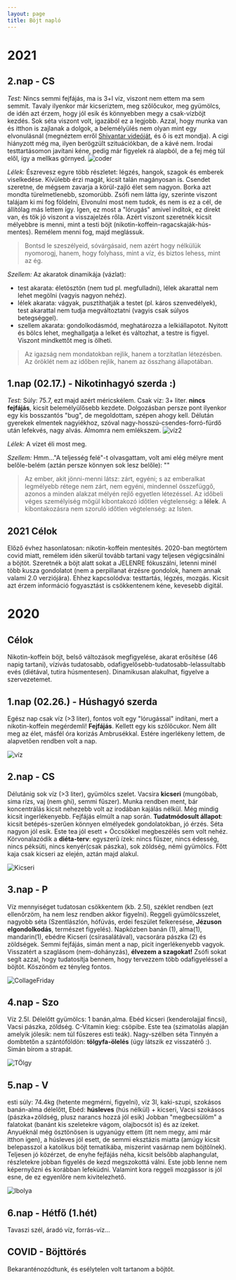 ```yaml
---
layout: page
title: Böjt napló
---
```

# 2021
## 2.nap - CS
_Test:_ Nincs semmi fejfájás, ma is 3+l víz, viszont nem ettem ma sem semmit. Tavaly ilyenkor már kicseriztem, meg szőlőcukor, meg gyümölcs, de idén azt érzem, hogy jól esik és könnyebben megy a csak-vízböjt kezdés. Sok séta viszont volt, igazából ez a legjobb. Azzal, hogy munka van és itthon is zajlanak a dolgok, a belemélyülés nem olyan mint egy elvonulásnál (megnéztem erről [Shivantar videóját](https://www.youtube.com/watch?v=MFt2K98IaQw), és ő is ezt mondja). A cigi hiányzott még ma, ilyen berögzült szituációkban, de a kávé nem. Irodai testtartásomon javítani kéne, pedig már figyelek rá alapból, de a fej még túl elől, így a mellkas görnyed.
![coder](/assets/images/bojtnaplo/coder.png)

_Lélek:_ Észrevesz egyre több részletet: légzés, hangok, szagok és emberek viselkedése. Kívülebb érzi magát, kicsit talán magányosan is. Csendet szeretne, de mégsem zavarja a körül-zajló élet sem nagyon. Borka azt mondta türelmetlenebb, szomorúbb. Zsófi nem látta így, szerinte viszont talájam ki mi fog földelni, Elvonulni most nem tudok, és nem is ez a cél, de állítólag más lettem így. Igen, ez most a "lórugás" amivel indítok, ez direkt van, és tök jó viszont a visszajelzés rőla. Azért viszont szeretnék kicsit mélyebbre is menni, mint a testi böjt (nikotin-koffein-ragacskaják-hús-mentes). Remélem menni fog, majd meglássuk.
> Bontsd le szeszélyeid, sóvárgásaid, nem azért hogy nélkülük nyomorogj, hanem, hogy folyhass, mint a víz, és biztos lehess, mint az ég.

_Szellem:_ Az akaratok dinamikája (vázlat):
* test akarata: életösztön (nem tud pl. megfulladni), lélek akarattal nem lehet megölni (vagyis nagyon nehéz).
* lélek akarata: vágyak, pusztíthatják a testet (pl. káros szenvedélyek), test akarattal nem tudja megváltoztatni (vagyis csak súlyos betegséggel).
* szellem akarata: gondolkodásmód, meghatározza a lelkiállapotot. Nyitott és bölcs lehet, meghallgatja a lelket és változhat, a testre is figyel. Viszont mindkettőt meg is ölheti.
> Az igazság nem mondatokban rejlik, hanem a torzítatlan létezésben. Az öröklét nem az időben rejlik, hanem az összhang állapotában.

## 1.nap (02.17.) - Nikotinhagyó szerda :)
_Test:_ Súly: 75.7, ezt majd azért méricskélem. Csak víz: 3+ liter. **nincs fejfájás**, kicsit belemélyülősebb kezdete. Dolgozásban persze pont ilyenkor egy kis bosszantós "bug", de megoldottam, szépen ahogy kell. Délután gyerekek elmentek nagyiékhoz, szóval nagy-hosszú-csendes-forró-fürdő után lefekvés, nagy alvás. Álmomra nem emlékszem.
![víz2](/assets/images/bojtnaplo/water2.jpg)

_Lélek:_ A vízet éli most meg.

_Szellem:_ Hmm..."A teljesség felé"-t olvasgattam, volt ami elég mélyre ment belőle-belém (aztán persze könnyen sok lesz belőle): ""
> Az ember, akit jönni-menni látsz: zárt, egyéni; s az emberalkat legmélyebb rétege nem zárt, nem egyéni, mindennel összefüggő, azonos a minden alakzat mélyén rejlő egyetlen létezéssel.
> Az időbeli véges személyiség mögül kibontakozó időtlen végtelenség: a **lélek**. A kibontakozásra nem szoruló időtlen végtelenség: az Isten.



## 2021 Célok
Előző évhez hasonlatosan: nikotin-koffein mentesítés. 2020-ban megtörtem covid miatt, remélem idén sikerül tovább tartani vagy teljesen végigcsinálni a böjtöt. Szeretnék a böjt alatt sokat a JELENRE fókuszálni, letenni minél több kusza gondolatot (nem a perpillanat érzésre gondolok, hanem annak valami 2.0 verziójára). Ehhez kapcsolódva: testtartás, légzés, mozgás. Kicsit azt érzem információ fogyasztást is csökkentenem kéne, kevesebb digitál.

# 2020
## Célok
Nikotin-koffein böjt, belső változások megfigyelése, akarat erősítése (46 napig tartani),
vízivás tudatosabb, odafigyelősebb-tudatosabb-lelassultabb evés (diétával, tutira húsmentesen). Dinamikusan alakulhat, figyelve a szervezetemet.

## 1.nap (02.26.) - Húshagyó szerda
Egész nap csak víz (>3 liter), fontos volt egy "lórugással" indítani, mert a nikotin-koffein megérdemli! **Fejfájás**. Kellett egy kis szőlőcukor. Nem állt meg az élet, másfél óra korizás Ambrusékkal. Estére  ingerlékeny lettem, de alapvetően rendben volt a nap.

![víz](/assets/images/bojtnaplo/water.jpg)

## 2.nap - CS
Délutánig sok víz (>3 liter), gyümölcs szelet. Vacsira **kicseri** (mungóbab, sima rízs, vaj (nem ghi), semmi fűszer). Munka rendben ment, bár koncentrálás kicsit nehezebb volt az irodában kajálás nélkül. Még mindig kicsit ingerlékenyebb. Fejfájás elmúlt a nap során. **Tudatmódosult állapot**: kicsit betépés-szerűen könnyen elmélyedek gondolatokban, jó érzés. Séta nagyon jól esik. Este tea jól esett + Öccsökkel megbeszélés sem volt nehéz.
Körvonalazódik a **diéta-terv**: egyszerű ízek: nincs fűszer, nincs édesség, nincs péksüti, nincs kenyér(csak pászka), sok zöldség, némi gyümölcs. Főtt kaja csak kicseri az elején, aztán majd alakul.

![Kicseri](/assets/images/bojtnaplo/kitchari.jpg)

## 3.nap - P
Víz mennyiséget tudatosan csökkentem (kb. 2.5l), széklet rendben (ezt ellenőrzöm, ha nem lesz rendben akkor figyelni). Reggeli gyümölcsszelet, nagyobb séta (Szentlászlón, hófúvás, erdei feszület felkeresése, **Jézuson elgondolkodás**, természet figyelés). Napközben banán (1), alma(1), mandarin(1), ebédre Kicseri (csírasalátával), vacsorára pászka (2) és zöldségek. Semmi fejfájás, simán ment a nap, picit ingerlékenyebb vagyok. Visszatért a szaglásom (nem-dohányzás), **élvezem a szagokat!** Zsófi sokat segít azzal, hogy tudatosítja bennem, hogy tervezzem több odafigyeléssel a böjtöt. Köszönöm ez tényleg fontos.

![CollageFriday](/assets/images/bojtnaplo/collagefriday.png)

## 4.nap - Szo
Víz 2.5l. Délelőtt gyümölcs: 1 banán,alma. Ebéd kicseri (kenderolajjal fincsi), Vacsi pászka, zöldség. C-Vitamin kieg: csöpibe. Este tea (szimatolás alapján amelyik jólesik: nem túl fűszeres esti teák).
Nagy-szélben séta Tinnyén a dombtetőn a szántóföldön: **tölgyfa-ölelés** (úgy látszik ez visszatérő :). Simán bírom a strapát.

![TÖlgy](/assets/images/bojtnaplo/tolgy.jpeg)

## 5.nap - V
esti súly: 74.4kg (hetente megmérni, figyelni), víz 3l, kaki-szupi, szokásos banán-alma délelőtt, Ebéd: **húsleves** (hús nélkül) + kicseri, Vacsi szokásos (pászka+zöldség, plusz narancs hozzá jól esik)
Jobban "megbecsülöm" a falatokat (banánt kis szeletekre vágom, olajbocsót is) és az ízeket. Anyuéknál még ösztönösen is ugyanúgy ettem (itt nem megy, ami már itthon igen), a húsleves jól esett, de semmi eksztázis miatta (amúgy kicsit belepasszol a katolikus böjt tematikába, miszerint vasárnap nem böjtölnek).
Teljesen jó közérzet, de enyhe fejfájás néha, kicsit belsőbb alaphangulat, részletekre jobban figyelés de kezd megszokottá válni. Este jobb lenne nem képernyőzni és korábban lefeküdni. Valamint kora reggeli mozgássor is jól esne, de ez egyenlőre nem kivitelezhető.

![Ibolya](/assets/images/bojtnaplo/ibolya.jpeg)

## 6.nap - Hétfő (1.hét)
Tavaszi szél, áradó víz, forrás-víz...

## COVID - Böjttörés
Bekaranténozódtunk, és esélytelen volt tartanom a böjtöt.
